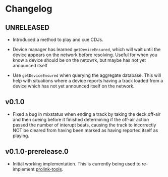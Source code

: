 # Changelog

## UNRELEASED

* Introduced a method to play and cue CDJs.

* Device manager has learned `getDeviceEnsured`, which will wait until the
  device appears on the network before resolving. Useful for when you know a
  device should be on the netowrk, but maybe has not yet announced itself

* Use `getDeviceEnsured` when querying the aggregate database. This will help
  with situations where a device reports having a track loaded from a device
  which has not yet announced itself on the network.

## v0.1.0

* Fixed a bug in mixstatus when ending a track by taking the deck off-air and
  then cueing before it finished determining if the off-air action passed the
  number of interupt beats, causing the track to incorrectly NOT be cleared
  from having been marked as having reported itself as playing.

## v0.1.0-prerelease.0

* Initial working implementation. This is currently being used to re-implement
  [prolink-tools](https://github.com/evanpurkhiser/prolink-tools).

